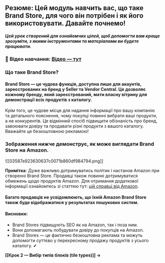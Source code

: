 ## **Резюме**: Цей модуль навчить вас, що таке Brand Store, для чого він потрібен і як його використовувати. Давайте почнемо!

##### Цей урок створений для ознайомчих цілей, щоб допомогти вам краще зрозуміти, з якими інструментами та матеріалами ви будете працювати.
### 🎥 **Відео навчання**: [Відео — тут](https://www.youtube.com/watch?v=3BBiOaMehpc&t=1s)

### **Що таке Brand Store?**  
#### Brand Store — це чудова функція, доступна лише для акаунтів, зареєстрованих на бренд у Seller та Vendor Central. Це дозволяє кожному бренду, який зареєстрований, мати власну вітрину для демонстрації всіх продуктів з каталогу.

Крім того, це чудове місце для надання інформації про вашу компанію та детального пояснення, чому покупці повинні вибрати ваші продукти, а не конкурентів. Це відмінний спосіб підвищити обізнаність про бренд, завоювати довіру та продавати різні продукти з вашого каталогу. Вважайте це безкоштовною рекламою!
### **Зображення нижче демонструє, як може виглядати Brand Store на Amazon**.  

![[03587e923630637c0071b860df984794.png]]

**Примітка**: Дуже важливо дотримуватись політик і настанов Amazon при створенні Brand Store. Продавці також повинні дотримуватися обмежень щодо продуктів Amazon. Для отримання додаткової інформації ознайомтесь зі статтею тут: [цій справці від Amazon](https://www.esqgo.com/blog/amazon-content-copyright-guidelines-essential-rules-for-sellers/?source=direct). 

#### Багато продавців не усвідомлюють, що їхній Amazon Brand Store також буде відображатися у результатах пошукових систем.

#### **Висновки**:
- Brand Stores підвищують SEO як на Amazon, так і поза ним.
- Вони допомагають побудувати довіру до покупців на Amazon.
- Brand Stores — це фактично безкоштовна реклама та можуть допомогти суттєво у перехресному продажу продуктів з усього каталогу. ✔

**[[Крок 2 — Вибір типів блоків (tile types)]] →**